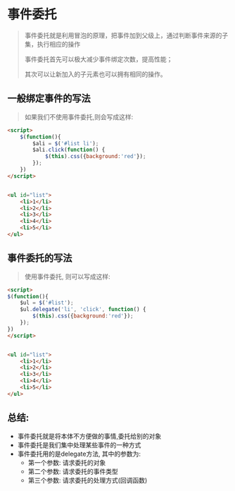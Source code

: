 # 事件委托

> 事件委托就是利用冒泡的原理，把事件加到父级上，通过判断事件来源的子集，执行相应的操作
>
> 事件委托首先可以极大减少事件绑定次数，提高性能；
>
> 其次可以让新加入的子元素也可以拥有相同的操作。



## 一般绑定事件的写法

> 如果我们不使用事件委托,则会写成这样: 

```html
<script>
    $(function(){
        $ali = $('#list li');
        $ali.click(function() {
            $(this).css({background:'red'});
        });
    })
</script>


<ul id="list">
    <li>1</li>
    <li>2</li>
    <li>3</li>
    <li>4</li>
    <li>5</li>
</ul>
```





## 事件委托的写法

> 使用事件委托, 则可以写成这样: 

```html
<script>
$(function(){
    $ul = $('#list');
    $ul.delegate('li', 'click', function() {
        $(this).css({background:'red'});
    });
})
</script>


<ul id="list">
    <li>1</li>
    <li>2</li>
    <li>3</li>
    <li>4</li>
    <li>5</li>
</ul>
```



## 总结: 

- 事件委托就是将本体不方便做的事情,委托给别的对象
- 事件委托是我们集中处理某些事件的一种方式
- 事件委托用的是delegate方法, 其中的参数为:
	- 第一个参数: 请求委托的对象
	- 第二个参数: 请求委托的事件类型
	- 第三个参数: 请求委托的处理方式(回调函数)

